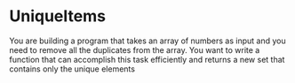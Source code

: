 # UniqueItems

You are building a program that takes an array of numbers as input and you need to remove all the duplicates
from the array. You want to write a function that can accomplish this task efficiently and returns a new set that
contains only the unique elements
